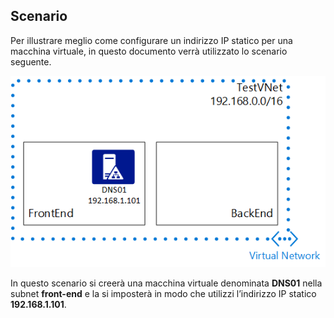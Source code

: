 ## Scenario

Per illustrare meglio come configurare un indirizzo IP statico per una macchina virtuale, in questo documento verrà utilizzato lo scenario seguente.

![Scenario di una rete virtuale](./media/virtual-networks-static-ip-scenario-include/static-ip-scenario.png)

In questo scenario si creerà una macchina virtuale denominata **DNS01** nella subnet **front-end** e la si imposterà in modo che utilizzi l’indirizzo IP statico **192.168.1.101**.

 

<!---HONumber=Sept15_HO3-->